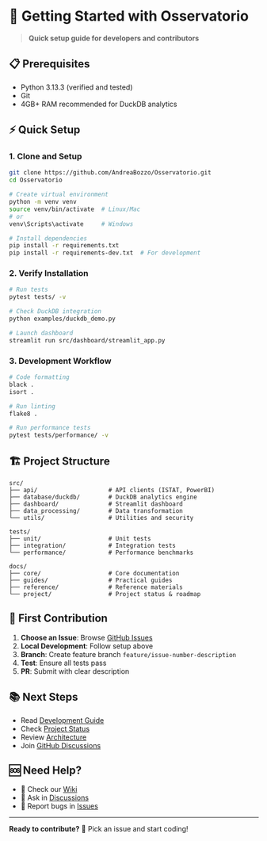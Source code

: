 # 🚀 Getting Started with Osservatorio

> **Quick setup guide for developers and contributors**

## 📋 Prerequisites

- Python 3.13.3 (verified and tested)
- Git
- 4GB+ RAM recommended for DuckDB analytics

## ⚡ Quick Setup

### 1. Clone and Setup
```bash
git clone https://github.com/AndreaBozzo/Osservatorio.git
cd Osservatorio

# Create virtual environment
python -m venv venv
source venv/bin/activate  # Linux/Mac
# or
venv\Scripts\activate     # Windows

# Install dependencies
pip install -r requirements.txt
pip install -r requirements-dev.txt  # For development
```

### 2. Verify Installation
```bash
# Run tests
pytest tests/ -v

# Check DuckDB integration
python examples/duckdb_demo.py

# Launch dashboard
streamlit run src/dashboard/streamlit_app.py
```

### 3. Development Workflow
```bash
# Code formatting
black .
isort .

# Run linting
flake8 .

# Run performance tests
pytest tests/performance/ -v
```

## 🏗️ Project Structure

```
src/
├── api/                    # API clients (ISTAT, PowerBI)
├── database/duckdb/        # DuckDB analytics engine
├── dashboard/              # Streamlit dashboard
├── data_processing/        # Data transformation
└── utils/                  # Utilities and security

tests/
├── unit/                   # Unit tests
├── integration/            # Integration tests
└── performance/            # Performance benchmarks

docs/
├── core/                   # Core documentation
├── guides/                 # Practical guides
├── reference/              # Reference materials
└── project/                # Project status & roadmap
```

## 🎯 First Contribution

1. **Choose an Issue**: Browse [GitHub Issues](https://github.com/AndreaBozzo/Osservatorio/issues)
2. **Local Development**: Follow setup above
3. **Branch**: Create feature branch `feature/issue-number-description`
4. **Test**: Ensure all tests pass
5. **PR**: Submit with clear description

## 📚 Next Steps

- Read [Development Guide](guides/DEVELOPMENT.md)
- Check [Project Status](project/PROJECT_STATE.md)
- Review [Architecture](core/ARCHITECTURE.md)
- Join [GitHub Discussions](https://github.com/AndreaBozzo/Osservatorio/discussions)

## 🆘 Need Help?

- 📖 Check our [Wiki](https://github.com/AndreaBozzo/Osservatorio/wiki)
- 💬 Ask in [Discussions](https://github.com/AndreaBozzo/Osservatorio/discussions)
- 🐛 Report bugs in [Issues](https://github.com/AndreaBozzo/Osservatorio/issues)

---

**Ready to contribute?** 🚀 Pick an issue and start coding!
